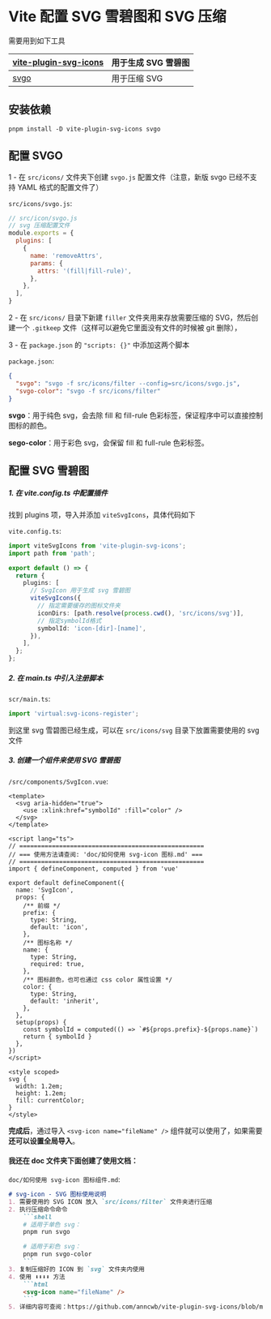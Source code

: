 # Vite 配置 SVG 雪碧图和 SVG 压缩

需要用到如下工具

| [vite-plugin-svg-icons ](https://github.com/anncwb/vite-plugin-svg-icons) | 用于生成 SVG 雪碧图 |
| ------------------------------------------------------------ | ------------------- |
| [svgo](https://github.com/svg/svgo)                          | 用于压缩 SVG        |

## 安装依赖
```
pnpm install -D vite-plugin-svg-icons svgo
```

## 配置 SVGO
1 - 在 `src/icons/` 文件夹下创建 `svgo.js` 配置文件（注意，新版 svgo 已经不支持 YAML 格式的配置文件了）

`src/icons/svgo.js`:

```javascript
// src/icon/svgo.js
// svg 压缩配置文件
module.exports = {
  plugins: [
    {
      name: 'removeAttrs',
      params: {
        attrs: '(fill|fill-rule)',
      },
    },
  ],
}

```

2 - 在 `src/icons/` 目录下新建 `filler` 文件夹用来存放需要压缩的 SVG，然后创建一个 `.gitkeep` 文件（这样可以避免它里面没有文件的时候被 git 删除），

3 - 在 `package.json` 的 `"scripts: {}"` 中添加这两个脚本

`package.json`:

```json
{
  "svgo": "svgo -f src/icons/filter --config=src/icons/svgo.js",
  "svgo-color": "svgo -f src/icons/filter"
}
```

**svgo**：用于纯色 svg，会去除 fill 和 fill-rule 色彩标签，保证程序中可以直接控制图标的颜色。

**sego-color**：用于彩色 svg，会保留 fill 和 full-rule 色彩标签。



## 配置 SVG 雪碧图

##### 1. 在 vite.config.ts 中配置插件

找到 plugins 项，导入并添加 `viteSvgIcons`，具体代码如下

`vite.config.ts`:

```typescript
import viteSvgIcons from 'vite-plugin-svg-icons';
import path from 'path';

export default () => {
  return {
    plugins: [
      // SvgIcon 用于生成 svg 雪碧图
      viteSvgIcons({
        // 指定需要缓存的图标文件夹
        iconDirs: [path.resolve(process.cwd(), 'src/icons/svg')],
        // 指定symbolId格式
        symbolId: 'icon-[dir]-[name]',
      }),
    ],
  };
};
```

##### 2. 在 main.ts 中引入注册脚本

`scr/main.ts`:

```typescript
import 'virtual:svg-icons-register';
```

到这里 svg 雪碧图已经生成，可以在 `src/icons/svg` 目录下放置需要使用的 svg 文件

##### 3. 创建一个组件来使用 SVG 雪碧图

`/src/components/SvgIcon.vue`:

```vue
<template>
  <svg aria-hidden="true">
    <use :xlink:href="symbolId" :fill="color" />
  </svg>
</template>

<script lang="ts">
// ===================================================
// === 使用方法请查阅: 'doc/如何使用 svg-icon 图标.md' ===
// ===================================================
import { defineComponent, computed } from 'vue'

export default defineComponent({
  name: 'SvgIcon',
  props: {
    /** 前缀 */
    prefix: {
      type: String,
      default: 'icon',
    },
    /** 图标名称 */
    name: {
      type: String,
      required: true,
    },
    /** 图标颜色，也可也通过 css color 属性设置 */
    color: {
      type: String,
      default: 'inherit',
    },
  },
  setup(props) {
    const symbolId = computed(() => `#${props.prefix}-${props.name}`)
    return { symbolId }
  },
})
</script>

<style scoped>
svg {
  width: 1.2em;
  height: 1.2em;
  fill: currentColor;
}
</style>

```



**完成后**，通过导入 `<svg-icon name="fileName" />` 组件就可以使用了，如果需要**还可以设置全局导入**。



#### 我还在 doc 文件夹下面创建了使用文档：

`doc/如何使用 svg-icon 图标组件.md`:

```markdown
# svg-icon - SVG 图标使用说明
1. 需要使用的 SVG ICON 放入 `src/icons/filter` 文件夹进行压缩
2. 执行压缩命令命令
    ```shell
    # 适用于单色 svg：
    pnpm run svgo

    # 适用于彩色 svg：
    pnpm run svgo-color
    ```
3. 复制压缩好的 ICON 到 `svg` 文件夹内使用
4. 使用 ⬇️⬇️⬇️⬇️ 方法
    ```html
    <svg-icon name="fileName" />
    ```
5. 详细内容可查阅：https://github.com/anncwb/vite-plugin-svg-icons/blob/main/README.zh_CN.md

```

